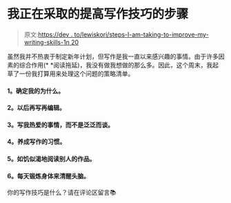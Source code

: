 # 我正在采取的提高写作技巧的步骤

> 原文:[https://dev . to/lewiskori/steps-I-am-taking-to-improve-my-writing-skills-1n 20](https://dev.to/lewiskori/steps-i-am-taking-to-improve-my-writing-skills-1n20)

虽然我并不热衷于制定新年计划，但写作是我一直以来感兴趣的事情。由于许多因素的综合作用(* *阅读拖延)，我没有做我想做的那么多。因此，这个周末，我起草了一份我打算用来处理这个问题的策略清单。

#### [](#1-identify-my-why)1。确定我的为什么。

#### [](#2-write-and-edit-later)2。以后再写再编辑。

#### [](#3-write-about-things-i-am-passionate-about-instead-of-generalizing)3。写我热爱的事情，而不是泛泛而谈。

#### [](#4-develop-a-routine-for-writing)4。养成写作的习惯。

#### [](#5-read-other-peoples-work-voraciously)5。如饥似渴地阅读别人的作品。

#### [](#6-physically-exercising-everyday-to-clear-my-head)6。每天锻炼身体来清醒头脑。

你的写作技巧是什么？请在评论区留言📚